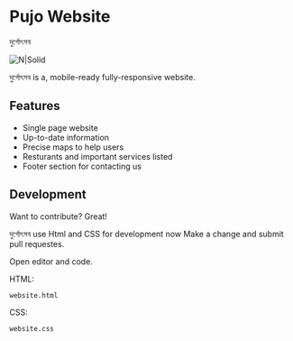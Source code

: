 # Pujo Website 
দুর্গোৎসব

![N|Solid](https://images.pexels.com/photos/5965280/pexels-photo-5965280.jpeg?cs=srgb&dl=pexels-subhrarup-banerjee-5965280.jpg&fm=jpg)

 দুর্গোৎসব is a, mobile-ready fully-responsive website.



## Features

- Single page website
- Up-to-date information
- Precise maps to help users
- Resturants and important services listed 
- Footer section for contacting us






## Development

Want to contribute? Great!

দুর্গোৎসব use Html and CSS for development now
Make a change and submit pull requestes.

Open editor and code.

HTML:

```sh
website.html
```

CSS:

```sh
website.css
```









